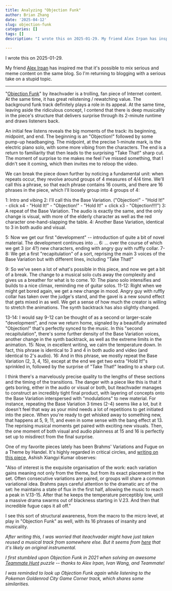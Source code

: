 ```yaml
---
title: Analyzing "Objection Funk"
author: Brian Zhang
date: '2025-04-12'
slug: objection-funk
categories: []
tags: []
description: "I wrote this on 2025-01-29. My friend Alex Irpan has inspired me that it's possible to mix serious and meme content on the same blog. So I'm returning to blogging with a serious take on a stupid topic."

---
```


I wrote this on 2025-01-29.

My friend [Alex Irpan](https://www.alexirpan.com/) has inspired me that it's possible to mix serious and meme content on the same blog. So I'm returning to blogging with a serious take on a stupid topic.

***

"[Objection Funk](https://www.youtube.com/watch?v=vDMwDT6BhhE)" by iteachvader is a trolling, fan piece of Internet content. At the same time, it has great relistening / rewatching value. The background funk track definitely plays a role in its appeal. At the same time, leaving aside the ridiculous concept, I contend that there is deep musicality in the piece's structure that delivers surprise through its 2-minute runtime and draws listeners back.

An initial few listens reveals the big moments of the track: its beginning, midpoint, and end. The beginning is an "Objection!" followed by some pump-up headbanging. The midpoint, at the precise 1-minute mark, is the electric piano solo, with some more vibing from the characters. The end is a return to familiarity that then leads to the surprising "Take That!" sharp cut. The moment of surprise to me makes me feel I've missed something, that I didn't see it coming, which then invites me to reloop the video.

We can break the piece down further by noticing a fundamental unit: when repeats occur, they revolve around groups of 4 measures of 4/4 time. We'll call this a phrase, so that each phrase contains 16 counts, and there are 16 phrases in the piece, which I'll loosely group into 4 groups of 4:

1: Intro and vibing
2: I'll call this the Base Variation. ("Objection!" - "Hold It!" - click x4 - "Hold It!" - "Objection!" - "Hold It!" + click x3 - "Objection!!!!")
3: A repeat of the Base Variation. The audio is exactly the same, and the only change is visual, with more of the elderly character as well as the red character one-hand-slapping the table.
4: Another Base Variation, identical to 3 in both audio and visual.

5: Now we get our first "development" -- introduction of quite a bit of novel material. The development continues into ...
6: ... over the course of which we get 3 (or 4?) new characters, ending with angry guy with ruffly collar.
7-8: We get a first "recapitulation" of a sort, reprising the main 3 voices of the Base Variation but with different lines, including "Take That!"

9: So we've seen a lot of what's possible in this piece, and now we get a bit of a break. The change to a musical solo cuts away the complexity and gives us a breather for what is to come.
10: The piano solo intensifies and builds to a nice climax, reminding me of guitar solos.
11-12: Right when we might get bored again, we get a new change in mood. Angry guy with ruffly collar has taken over the judge's stand, and the gavel is a new sound effect that gets mixed in as well. We get a sense of how much the creator is willing to stretch the animations. The synth backtrack has also slightly changed.

13-14: I would say 9-12 can be thought of as a second or larger-scale "development", and now we return home, signaled by a beautifully animated "Objection!" that's perfectly synced to the music. In this "second recapitulation", there's some further density of the Base Variation voices, another change in the synth backtrack, as well as the extreme limits in the animation.
15: Now, in excellent writing, we calm the temperature down. In fact, this phrase is identical to 3 and 4 in both audio and video (and identical to 2's audio).
16: And in this phrase, we mostly repeat the Base Variation (2, 3, 4, 15), except at the end we get two extra "Hold It!"s sprinkled in, followed by the surprise of "Take That!" leading to a sharp cut.

I think there's a marvelously precise quality to the lengths of these sections and the timing of the transitions. The danger with a piece like this is that it gets boring, either in the audio or visual or both, but iteachvader manages to construct an incredibly tight final product, with layering of concepts onto the Base Variation interspersed with "modulations" to new material. For instance, repeating the Base Variation 3 times (2-4) seems like a lot, but it doesn't feel that way as your mind needs a lot of repetitions to get initiated into the piece. When you're ready to get whisked away to something new, that happens at 5, 9, 11, and even in some sense with the bang effect at 13. The reprising musical moments get paired with exciting new visuals. Then, the one moment of both visual and audio plainness at 15 and 16 is perfectly set up to misdirect from the final surprise.

One of my favorite pieces lately has been Brahms' Variations and Fugue on a Theme by Handel. It's highly regarded in critical circles, and [writing on this piece](https://www.youtube.com/watch?v=q9tbCkACbGU), Ashish Xiangyi Kumar observes:

"Also of interest is the exquisite organisation of the work: each variation gains meaning not only from the theme, but from its exact placement in the set. Often consecutive variations are paired, or groups will share a common variational idea. Brahms pays careful attention to the dramatic arc of the set: he maintains a state of flux in the first half, allowing the music to reach a peak in V.13-15. After that he keeps the temperature perceptibly low, until a massive drama swarms out of blackness starting in V.23. And then that incredible fugue caps it all off."

I see this sort of structural awareness, from the macro to the micro level, at play in "Objection Funk" as well, with its 16 phrases of insanity and musicality.

*After writing this, I was worried that iteachvader might have just taken reused a musical track from somewhere else. But it seems from [here](https://www.youtube.com/watch?v=EYZqck9vYIA) that it's likely an original instrumental.*

*I first stumbled upon Objection Funk in 2021 when solving an awesome [Teammate Hunt](https://2021.teammatehunt.com/puzzles/objection) puzzle -- thanks to Alex Irpan, Ivan Wang, and Teammate!*

*I was reminded to look up Objection Funk again while listening to the Pokemon Goldenrod City Game Corner track, which shares some similarities.*
